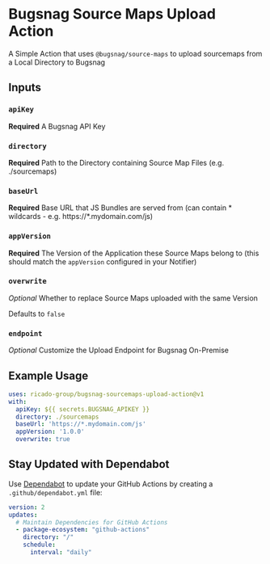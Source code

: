 # Bugsnag Source Maps Upload Action
A Simple Action that uses `@bugsnag/source-maps` to upload sourcemaps from a Local Directory to Bugsnag

## Inputs

### `apiKey`

**Required** A Bugsnag API Key

### `directory`

**Required** Path to the Directory containing Source Map Files (e.g. ./sourcemaps)

### `baseUrl`

**Required** Base URL that JS Bundles are served from (can contain * wildcards - e.g. https://*.mydomain.com/js)

### `appVersion`

**Required** The Version of the Application these Source Maps belong to (this should match the `appVersion` configured in your Notifier)

### `overwrite`

_Optional_ Whether to replace Source Maps uploaded with the same Version

Defaults to `false`

### `endpoint`

_Optional_ Customize the Upload Endpoint for Bugsnag On-Premise

## Example Usage

```yml
uses: ricado-group/bugsnag-sourcemaps-upload-action@v1
with:
  apiKey: ${{ secrets.BUGSNAG_APIKEY }}
  directory: ./sourcemaps
  baseUrl: 'https://*.mydomain.com/js'
  appVersion: '1.0.0'
  overwrite: true
```

## Stay Updated with Dependabot

Use [Dependabot](https://docs.github.com/en/github/administering-a-repository/keeping-your-actions-up-to-date-with-github-dependabot) to update your GitHub Actions by creating a `.github/dependabot.yml` file:

```yaml
version: 2
updates:
  # Maintain Dependencies for GitHub Actions
  - package-ecosystem: "github-actions"
    directory: "/"
    schedule:
      interval: "daily"
```